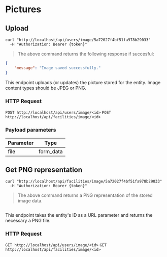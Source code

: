 # Pictures

## Upload

```shell
curl "http://localhost/api/users/image/5a72027f4bf51fa978b29033"
  -H "Authorization: Bearer {token}"
```

> The above command returns the following response if succesful:

```json
{
    "message": "Image saved successfully."
}
```

This endpoint uploads (or updates) the picture stored for the entity. Image content types should be JPEG or PNG.

### HTTP Request

`POST http://localhost/api/users/image/<id>`
`POST http://localhost/api/facilities/image/<id>`

### Payload parameters

Parameter | Type
--------- | ----
file | form_data


## Get PNG representation

```shell
curl "http://localhost/api/facilities/image/5a72027f4bf51fa978b29033"
  -H "Authorization: Bearer {token}"
```

> The above command returns a PNG representation of the stored image data.

```

```

This endpoint takes the entity's ID as a URL parameter and returns the necessary a PNG file.

### HTTP Request

`GET http://localhost/api/users/image/<id>`
`GET http://localhost/api/facilities/image/<id>`
